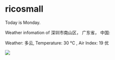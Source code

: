 # ricosmall

Today is Monday.

Weather infomation of 深圳市南山区， 广东省， 中国: 

Weather: 多云, Temperature: 30 ℃ , Air Index: 19 优

<img src="https://github-readme-stats.vercel.app/api?username=ricosmall&show_icons=true" />
